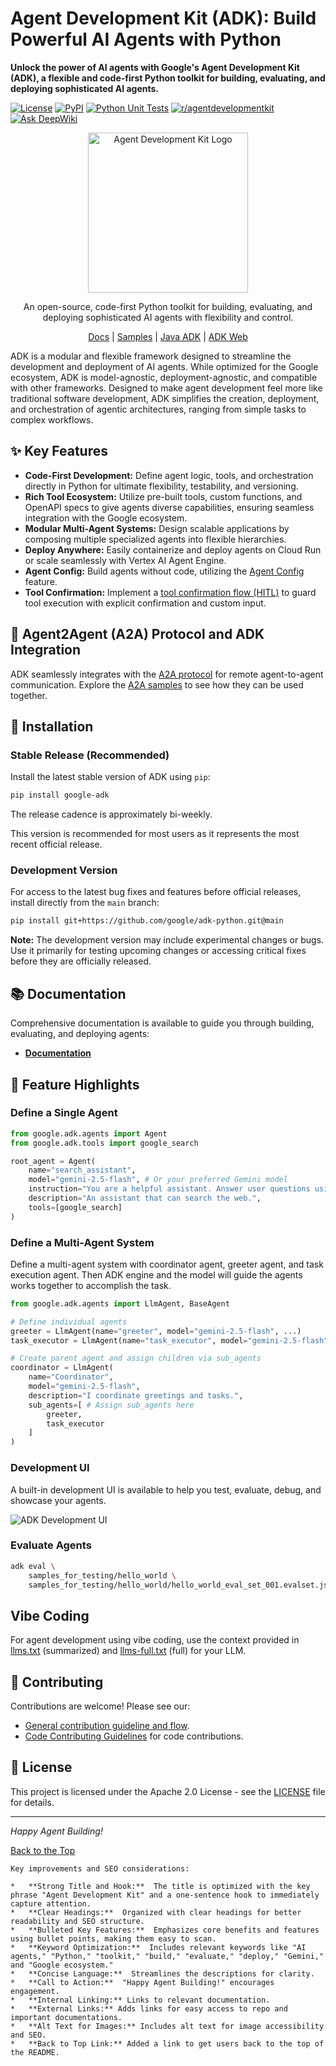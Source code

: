 # Agent Development Kit (ADK): Build Powerful AI Agents with Python

**Unlock the power of AI agents with Google's Agent Development Kit (ADK), a flexible and code-first Python toolkit for building, evaluating, and deploying sophisticated AI agents.**  

[![License](https://img.shields.io/badge/License-Apache_2.0-blue.svg)](LICENSE)
[![PyPI](https://img.shields.io/pypi/v/google-adk)](https://pypi.org/project/google-adk/)
[![Python Unit Tests](https://github.com/google/adk-python/actions/workflows/python-unit-tests.yml/badge.svg)](https://github.com/google/adk-python/actions/workflows/python-unit-tests.yml)
[![r/agentdevelopmentkit](https://img.shields.io/badge/Reddit-r%2Fagentdevelopmentkit-FF4500?style=flat&logo=reddit&logoColor=white)](https://www.reddit.com/r/agentdevelopmentkit/)
[![Ask DeepWiki](https://deepwiki.com/badge.svg)](https://deepwiki.com/google/adk-python)

<div align="center">
  <img src="https://raw.githubusercontent.com/google/adk-python/main/assets/agent-development-kit.png" width="256" alt="Agent Development Kit Logo"/>
</div>

<div align="center">
  <p>An open-source, code-first Python toolkit for building, evaluating, and deploying sophisticated AI agents with flexibility and control.</p>
  <p>
    <a href="https://google.github.io/adk-docs/">Docs</a> |
    <a href="https://github.com/google/adk-samples">Samples</a> |
    <a href="https://github.com/google/adk-java">Java ADK</a> |
    <a href="https://github.com/google/adk-web">ADK Web</a>
  </p>
</div>

ADK is a modular and flexible framework designed to streamline the development and deployment of AI agents. While optimized for the Google ecosystem, ADK is model-agnostic, deployment-agnostic, and compatible with other frameworks. Designed to make agent development feel more like traditional software development, ADK simplifies the creation, deployment, and orchestration of agentic architectures, ranging from simple tasks to complex workflows.

## ✨ Key Features

*   **Code-First Development:** Define agent logic, tools, and orchestration directly in Python for ultimate flexibility, testability, and versioning.
*   **Rich Tool Ecosystem:** Utilize pre-built tools, custom functions, and OpenAPI specs to give agents diverse capabilities, ensuring seamless integration with the Google ecosystem.
*   **Modular Multi-Agent Systems:** Design scalable applications by composing multiple specialized agents into flexible hierarchies.
*   **Deploy Anywhere:** Easily containerize and deploy agents on Cloud Run or scale seamlessly with Vertex AI Agent Engine.
*   **Agent Config:** Build agents without code, utilizing the [Agent Config](https://google.github.io/adk-docs/agents/config/) feature.
*   **Tool Confirmation:** Implement a [tool confirmation flow (HITL)](https://google.github.io/adk-docs/tools/confirmation/) to guard tool execution with explicit confirmation and custom input.

## 🤖 Agent2Agent (A2A) Protocol and ADK Integration

ADK seamlessly integrates with the [A2A protocol](https://github.com/google-a2a/A2A/) for remote agent-to-agent communication.  Explore the [A2A samples](https://github.com/a2aproject/a2a-samples/tree/main/samples/python/agents) to see how they can be used together.

## 🚀 Installation

### Stable Release (Recommended)

Install the latest stable version of ADK using `pip`:

```bash
pip install google-adk
```

The release cadence is approximately bi-weekly.

This version is recommended for most users as it represents the most recent official release.

### Development Version

For access to the latest bug fixes and features before official releases, install directly from the `main` branch:

```bash
pip install git+https://github.com/google/adk-python.git@main
```

**Note:** The development version may include experimental changes or bugs. Use it primarily for testing upcoming changes or accessing critical fixes before they are officially released.

## 📚 Documentation

Comprehensive documentation is available to guide you through building, evaluating, and deploying agents:

*   **[Documentation](https://google.github.io/adk-docs)**

## 🏁 Feature Highlights

### Define a Single Agent

```python
from google.adk.agents import Agent
from google.adk.tools import google_search

root_agent = Agent(
    name="search_assistant",
    model="gemini-2.5-flash", # Or your preferred Gemini model
    instruction="You are a helpful assistant. Answer user questions using Google Search when needed.",
    description="An assistant that can search the web.",
    tools=[google_search]
)
```

### Define a Multi-Agent System

Define a multi-agent system with coordinator agent, greeter agent, and task execution agent. Then ADK engine and the model will guide the agents works together to accomplish the task.

```python
from google.adk.agents import LlmAgent, BaseAgent

# Define individual agents
greeter = LlmAgent(name="greeter", model="gemini-2.5-flash", ...)
task_executor = LlmAgent(name="task_executor", model="gemini-2.5-flash", ...)

# Create parent agent and assign children via sub_agents
coordinator = LlmAgent(
    name="Coordinator",
    model="gemini-2.5-flash",
    description="I coordinate greetings and tasks.",
    sub_agents=[ # Assign sub_agents here
        greeter,
        task_executor
    ]
)
```

### Development UI

A built-in development UI is available to help you test, evaluate, debug, and showcase your agents.

<img src="https://raw.githubusercontent.com/google/adk-python/main/assets/adk-web-dev-ui-function-call.png" alt="ADK Development UI"/>

### Evaluate Agents

```bash
adk eval \
    samples_for_testing/hello_world \
    samples_for_testing/hello_world/hello_world_eval_set_001.evalset.json
```

## Vibe Coding

For agent development using vibe coding, use the context provided in [llms.txt](./llms.txt) (summarized) and [llms-full.txt](./llms-full.txt) (full) for your LLM.

## 🤝 Contributing

Contributions are welcome!  Please see our:

*   [General contribution guideline and flow](https://google.github.io/adk-docs/contributing-guide/).
*   [Code Contributing Guidelines](./CONTRIBUTING.md) for code contributions.

## 📄 License

This project is licensed under the Apache 2.0 License - see the [LICENSE](LICENSE) file for details.

---

*Happy Agent Building!*

[Back to the Top](https://github.com/google/adk-python)
```
Key improvements and SEO considerations:

*   **Strong Title and Hook:**  The title is optimized with the key phrase "Agent Development Kit" and a one-sentence hook to immediately capture attention.
*   **Clear Headings:**  Organized with clear headings for better readability and SEO structure.
*   **Bulleted Key Features:**  Emphasizes core benefits and features using bullet points, making them easy to scan.
*   **Keyword Optimization:**  Includes relevant keywords like "AI agents," "Python," "toolkit," "build," "evaluate," "deploy," "Gemini," and "Google ecosystem."
*   **Concise Language:**  Streamlines the descriptions for clarity.
*   **Call to Action:**  "Happy Agent Building!" encourages engagement.
*   **Internal Linking:** Links to relevant documentation.
*   **External Links:** Adds links for easy access to repo and important documentations.
*   **Alt Text for Images:** Includes alt text for image accessibility and SEO.
*   **Back to Top Link:** Added a link to get users back to the top of the README.